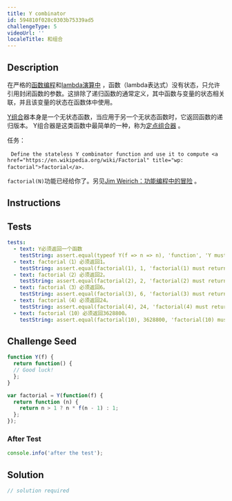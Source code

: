 ```yaml
---
title: Y combinator
id: 594810f028c0303b75339ad5
challengeType: 5
videoUrl: ''
localeTitle: 和组合
---
```


## Description
<section id="description"><p>在严格的<a href="https://en.wikipedia.org/wiki/Functional programming" title="wp：函数式编程">函数编程</a>和<a href="https://en.wikipedia.org/wiki/lambda calculus" title="wp：lambda演算">lambda演算中</a> ，函数（lambda表达式）没有状态，只允许引用封闭函数的参数。这排除了递归函数的通常定义，其中函数与变量的状态相关联，并且该变量的状态在函数体中使用。 </p><p> <a href="http://mvanier.livejournal.com/2897.html">Y组合</a>器本身是一个无状态函数，当应用于另一个无状态函数时，它返回函数的递归版本。 Y组合器是这类函数中最简单的一种，称为<a href="https://en.wikipedia.org/wiki/Fixed-point combinator" title="wp：定点组合器">定点组合器</a> 。 </p>任务： <pre> <code>Define the stateless Y combinator function and use it to compute &lt;a href=&quot;https://en.wikipedia.org/wiki/Factorial&quot; title=&quot;wp: factorial&quot;&gt;factorial&lt;/a&gt;.</code> </pre><p> <code>factorial(N)</code>功能已经给你了。另见<a href="http://vimeo.com/45140590">Jim Weirich：功能编程中的冒险</a> 。 </p></section>

## Instructions
<section id="instructions">
</section>

## Tests
<section id='tests'>

```yml
tests:
  - text: Y必须返回一个函数
    testString: assert.equal(typeof Y(f => n => n), 'function', 'Y must return a function');
  - text: factorial（1）必须返回1。
    testString: assert.equal(factorial(1), 1, 'factorial(1) must return 1.');
  - text: factorial（2）必须返回2。
    testString: assert.equal(factorial(2), 2, 'factorial(2) must return 2.');
  - text: factorial（3）必须返回6。
    testString: assert.equal(factorial(3), 6, 'factorial(3) must return 6.');
  - text: factorial（4）必须返回24。
    testString: assert.equal(factorial(4), 24, 'factorial(4) must return 24.');
  - text: factorial（10）必须返回3628800。
    testString: assert.equal(factorial(10), 3628800, 'factorial(10) must return 3628800.');

```

</section>

## Challenge Seed
<section id='challengeSeed'>

<div id='js-seed'>

```js
function Y(f) {
  return function() {
  // Good luck!
  };
}

var factorial = Y(function(f) {
  return function (n) {
    return n > 1 ? n * f(n - 1) : 1;
  };
});

```

</div>


### After Test
<div id='js-teardown'>

```js
console.info('after the test');
```

</div>

</section>

## Solution
<section id='solution'>

```js
// solution required
```
</section>
